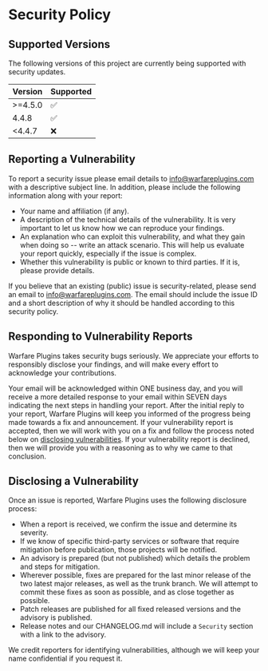 # Security Policy

## Supported Versions

The following versions of this project are currently being supported with security updates.

| Version  | Supported          |
| -------  | ------------------ |
| >=4.5.0  | :white_check_mark: |
| 4.4.8    | :white_check_mark: |
| <4.4.7   | :x:                |

## Reporting a Vulnerability

To report a security issue please email details to info@warfareplugins.com with a descriptive subject line.  In addition, please include the following information along with your report:

- Your name and affiliation (if any).
- A description of the technical details of the vulnerability.  It is very important to let us know how we can reproduce your findings.
- An explanation who can exploit this vulnerability, and what they gain when doing so -- write an attack scenario.  This will help us evaluate your report quickly, especially if the issue is complex.
- Whether this vulnerability is public or known to third parties. If it is, please provide details.

If you believe that an existing (public) issue is security-related, please send an email to info@warfareplugins.com.  The email should include the issue ID and a short description of why it should be handled according to this security policy.

## Responding to Vulnerability Reports

Warfare Plugins takes security bugs seriously.  We appreciate your efforts to responsibly disclose your findings, and will make every effort to acknowledge your contributions.

Your email will be acknowledged within ONE business day, and you will receive a more detailed response to your email within SEVEN days indicating the next steps in handling your report.  After the initial reply to your report, Warfare Plugins will keep you informed of the progress being made towards a fix and announcement.  If your vulnerability report is accepted, then we will work with you on a fix and follow the process noted below on [disclosing vulnerabilities](#disclosing-a-vulnerability).  If your vulnerability report is declined, then we will provide you with a reasoning as to why we came to that conclusion.

## Disclosing a Vulnerability

Once an issue is reported, Warfare Plugins uses the following disclosure process:

- When a report is received, we confirm the issue and determine its severity.
- If we know of specific third-party services or software that require mitigation before publication, those projects will be notified.
- An advisory is prepared (but not published) which details the problem and steps for mitigation.
- Wherever possible, fixes are prepared for the last minor release of the two latest major releases, as well as the trunk branch.  We will attempt to commit these fixes as soon as possible, and as close together as possible.
- Patch releases are published for all fixed released versions and the advisory is published.
- Release notes and our CHANGELOG.md will include a `Security` section with a link to the advisory.

We credit reporters for identifying vulnerabilities, although we will keep your name confidential if you request it.